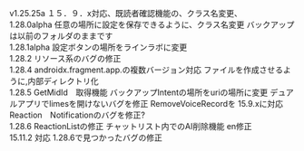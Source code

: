 v1.25.25a
１５．９．x対応、既読者確認機能の、クラス名変更、<br>
1.28.0alpha
任意の場所に設定を保存できるように、クラス名変更 バックアップは以前のフォルダのままです<br>
1.28.1alpha
設定ボタンの場所をラインラボに変更<br>
1.28.2
リソース系のバグの修正<br>
1.28.4
androidx.fragment.app.の複数バージョン対応
ファイルを作成させるように,内部ディレクトリ化<br>
1.28.5
GetMidId　取得機能
バックアップIntentの場所をuriの場所に変更
デュアルアプリでlimesを開けないバグを修正
RemoveVoiceRecordを 15.9.xに対応
Reaction　Notificationのバグを修正?
<br>
1.28.6
ReactionListの修正
チャットリスト内でのAI削除機能
en修正
<br>
15.11.2 対応
1.28.6で見つかったバグの修正
